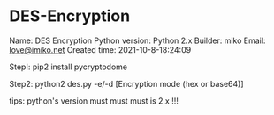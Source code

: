 # DES-Encryption
Name: DES Encryption
Python version: Python 2.x
Builder: miko
Email: love@imiko.net
Created time: 2021-10-8-18:24:09
 
Step!: pip2 install pycryptodome
 
Step2: python2 des.py -e/-d <key> <data> [Encryption mode (hex or base64)]

 
tips: python's version must must must is 2.x !!!

